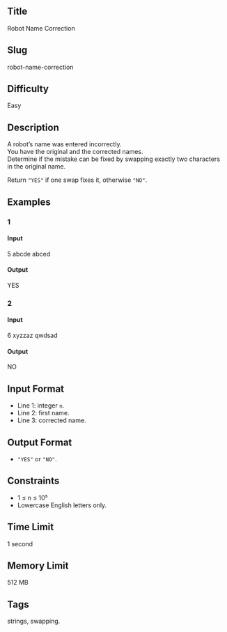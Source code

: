 ## Title

Robot Name Correction

## Slug

robot-name-correction

## Difficulty

Easy

## Description

A robot’s name was entered incorrectly.  
You have the original and the corrected names.  
Determine if the mistake can be fixed by swapping exactly two characters in the original name.

Return `"YES"` if one swap fixes it, otherwise `"NO"`.

## Examples

### 1

#### Input

5
abcde
abced

#### Output
YES

### 2

#### Input

6
xyzzaz
qwdsad

#### Output
NO

## Input Format  

- Line 1: integer `n`.  
- Line 2: first name.  
- Line 3: corrected name.

## Output Format  

- `"YES"` or `"NO"`.

## Constraints  

- 1 ≤ n ≤ 10⁵  
- Lowercase English letters only.  

## Time Limit

1 second

## Memory Limit

512 MB

## Tags

strings, swapping.
